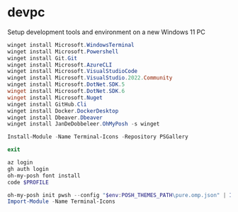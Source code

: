 # devpc
Setup development tools and environment on a new Windows 11 PC 

``` powershell
winget install Microsoft.WindowsTerminal
winget install Microsoft.Powershell
winget install Git.Git
winget install Microsoft.AzureCLI
winget install Microsoft.VisualStudioCode
winget install Microsoft.VisualStudio.2022.Community
winget install Microsoft.DotNet.SDK.5
winget install Microsoft.DotNet.SDK.6
winget install Microsoft.Nuget
winget install GitHub.Cli
winget install Docker.DockerDesktop
winget install Dbeaver.Dbeaver
winget install JanDeDobbeleer.OhMyPosh -s winget

Install-Module -Name Terminal-Icons -Repository PSGallery

exit
```

``` powershell
az login
gh auth login
oh-my-posh font install
code $PROFILE
```

``` powershell
oh-my-posh init pwsh --config "$env:POSH_THEMES_PATH\pure.omp.json" | Invoke-Expression
Import-Module -Name Terminal-Icons
```
